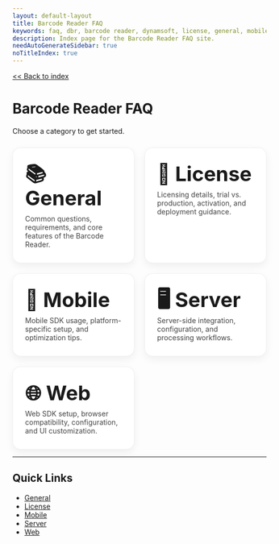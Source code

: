```yaml
---
layout: default-layout
title: Barcode Reader FAQ
keywords: faq, dbr, barcode reader, dynamsoft, license, general, mobile, server, web
description: Index page for the Barcode Reader FAQ site.
needAutoGenerateSidebar: true
noTitleIndex: true
---
```


[<< Back to index](../index.md)

# Barcode Reader FAQ

Choose a category to get started.

<!-- Responsive 2x2-style grid (wraps to 1xN on small screens) -->
<style>
  .faq-grid {
    display: grid;
    grid-template-columns: repeat(auto-fit, minmax(260px, 1fr));
    gap: 20px;
    margin: 24px 0 8px 0;
  }
  .faq-tile {
    display: block;
    text-decoration: none;
    padding: 28px 24px;
    border-radius: 16px;
    border: 1px solid rgba(0,0,0,0.06);
    box-shadow: 0 6px 16px rgba(0,0,0,0.06);
    transition: transform 0.08s ease, box-shadow 0.12s ease, border-color 0.12s ease;
    background: #fff;
  }
  .faq-tile:hover,
  .faq-tile:focus {
    transform: translateY(-2px);
    box-shadow: 0 10px 22px rgba(0,0,0,0.10);
    border-color: rgba(0,0,0,0.12);
    outline: none;
  }
  .faq-tile h2 {
    margin: 0 0 8px 0;
    font-size: 2.5rem;
    line-height: 1.2;
  }
  .faq-tile p {
    margin: 0;
    color: #444;
  }

  /* Prefer 2 columns on wider viewports for a "2x2" feel; auto-fit handles wrapping with 3 tiles */
  @media (min-width: 720px) {
    .faq-grid {
      grid-template-columns: repeat(2, 1fr);
    }
  }
</style>

<div class="faq-grid">

  <!-- General -->
  <a class="faq-tile" href="/faq/barcode-reader/general/index.html" aria-label="General Barcode Reader FAQs">
    <h2>📚 General</h2>
    <p>Common questions, requirements, and core features of the Barcode Reader.</p>
  </a>

  <!-- License -->
  <a class="faq-tile" href="/faq/barcode-reader/license/index.html" aria-label="License FAQs">
    <h2>🔑 License</h2>
    <p>Licensing details, trial vs. production, activation, and deployment guidance.</p>
  </a>

  <!-- Mobile -->
  <a class="faq-tile" href="/faq/barcode-reader/mobile/index.html" aria-label="Barcode Reader Mobile FAQs">
    <h2>📱 Mobile</h2>
    <p>Mobile SDK usage, platform-specific setup, and optimization tips.</p>
  </a>

  <!-- Server -->
  <a class="faq-tile" href="/faq/barcode-reader/server/index.html" aria-label="Barcode Reader Server FAQs">
    <h2>🖥️ Server</h2>
    <p>Server-side integration, configuration, and processing workflows.</p>
  </a>

  <!-- Web -->
  <a class="faq-tile" href="/faq/barcode-reader/web/index.html" aria-label="Barcode Reader Web FAQs">
    <h2>🌐 Web</h2>
    <p>Web SDK setup, browser compatibility, configuration, and UI customization.</p>
  </a>

</div>

---

## Quick Links

- [General](./general/index.html)  
- [License](./license/index.html)  
- [Mobile](./mobile/index.html)  
- [Server](./server/index.html)  
- [Web](./web/index.html)  